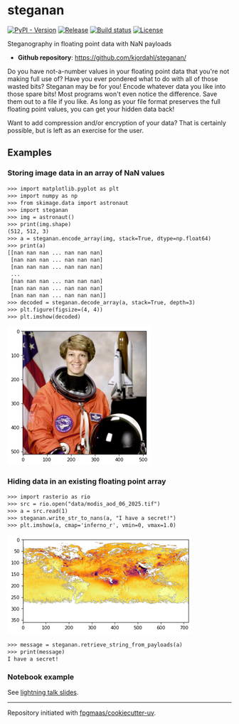 # steganan

[![PyPI - Version](https://img.shields.io/pypi/v/steganan)](https://pypi.org/project/steganan/)
[![Release](https://img.shields.io/github/v/release/kjordahl/steganan)](https://github.com/kjordahl/steganan/releases)
[![Build status](https://img.shields.io/github/actions/workflow/status/kjordahl/steganan/main.yml?branch=main)](https://github.com/kjordahl/steganan/actions/workflows/main.yml?query=branch%3Amain)
[![License](https://img.shields.io/github/license/kjordahl/steganan)](https://github.com/kjordahl/steganan/blob/main/LICENSE)

Steganography in floating point data with NaN payloads

- **Github repository**: <https://github.com/kjordahl/steganan/>

Do you have not-a-number values in your floating point data that
you're not making full use of?  Have you ever pondered what to do with
all of those wasted bits? Steganan may be for you!  Encode whatever
data you like into those spare bits! Most programs won't even notice
the difference. Save them out to a file if you like. As long as your
file format preserves the full floating point values, you can get your
hidden data back!

Want to add compression and/or encryption of your data? That is
certainly possible, but is left as an exercise for the user.

## Examples

### Storing image data in an array of NaN values

```
>>> import matplotlib.pyplot as plt
>>> import numpy as np
>>> from skimage.data import astronaut
>>> import steganan
>>> img = astronaut()
>>> print(img.shape)
(512, 512, 3)
>>> a = steganan.encode_array(img, stack=True, dtype=np.float64)
>>> print(a)
[[nan nan nan ... nan nan nan]
 [nan nan nan ... nan nan nan]
 [nan nan nan ... nan nan nan]
 ...
 [nan nan nan ... nan nan nan]
 [nan nan nan ... nan nan nan]
 [nan nan nan ... nan nan nan]]
>>> decoded = steganan.decode_array(a, stack=True, depth=3)
>>> plt.figure(figsize=(4, 4))
>>> plt.imshow(decoded)
```
![decoded.png](https://github.com/kjordahl/steganan/raw/refs/heads/main/data/decoded.png)

### Hiding data in an existing floating point array

```
>>> import rasterio as rio
>>> src = rio.open("data/modis_aod_06_2025.tif")
>>> a = src.read(1)
>>> steganan.write_str_to_nans(a, "I have a secret!")
>>> plt.imshow(a, cmap='inferno_r', vmin=0, vmax=1.0)
```
![encoded.png](https://github.com/kjordahl/steganan/raw/refs/heads/main/data/encoded.png)
```
>>> message = steganan.retrieve_string_from_payloads(a)
>>> print(message)
I have a secret!
```

### Notebook example

See [lightning talk slides](https://github.com/kjordahl/steganan/blob/main/slides/talk.ipynb).

---

Repository initiated with [fpgmaas/cookiecutter-uv](https://github.com/fpgmaas/cookiecutter-uv).
